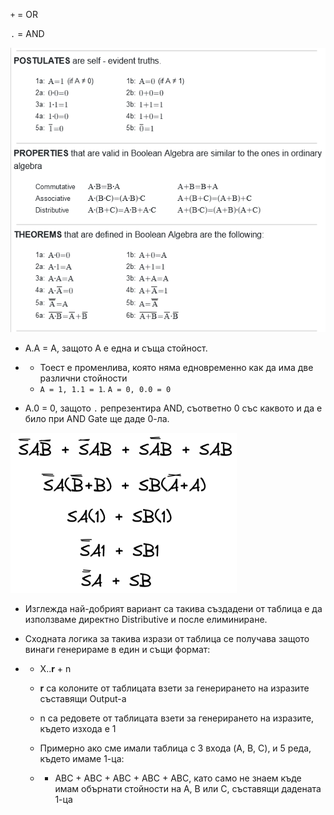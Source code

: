 `+` = OR

`.` = AND



![image-20220531022944499](..\Pictures\image-20220531022944499.png)

- A.A = A, защото A е една и съща стойност.
- - Тоест е променлива, която няма едновременно как да има две различни стойности
  - `A = 1, 1.1 = 1`. `A = 0, 0.0 = 0`

- A.0 = 0, защото `.` репрезентира AND, съответно 0 със каквото и да е било при AND Gate ще даде 0-ла.



<img src="..\Pictures\image-20220531032816217.png" alt="image-20220531032816217" style="zoom:50%;" />

- Изглежда най-добрият вариант са такива създадени от таблица е да използваме директно Distributive и после елиминиране.

- Сходната логика за такива изрази от таблица се получава защото винаги генерираме в един и същи формат:

- - X..**r** + n
  -  **r** са колоните от таблицата взети за генерирането на изразите съставящи Output-a
  - n са редовете от таблицата взети за генерирането на изразите, където изхода е 1

  - Примерно ако сме имали таблица с 3 входа (A, B, C), и 5 реда, където имаме 1-ца:
  - - ABC + ABC + ABC + ABC + ABC, като само не знаем къде имам обърнати стойности на A, B или C, съставящи дадената 1-ца

  